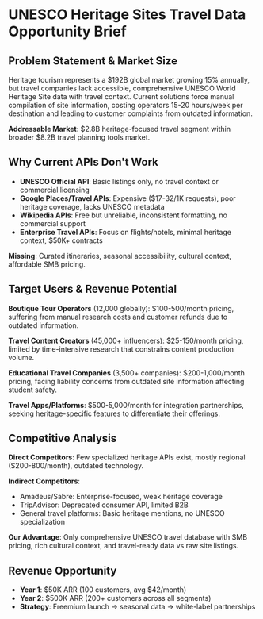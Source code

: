 # UNESCO Heritage Sites Travel Data Opportunity Brief

## Problem Statement & Market Size

Heritage tourism represents a $192B global market growing 15% annually, but travel companies lack accessible, comprehensive UNESCO World Heritage Site data with travel context. Current solutions force manual compilation of site information, costing operators 15-20 hours/week per destination and leading to customer complaints from outdated information.

**Addressable Market**: $2.8B heritage-focused travel segment within broader $8.2B travel planning tools market.

## Why Current APIs Don't Work

- **UNESCO Official API**: Basic listings only, no travel context or commercial licensing
- **Google Places/Travel APIs**: Expensive ($17-32/1K requests), poor heritage coverage, lacks UNESCO metadata  
- **Wikipedia APIs**: Free but unreliable, inconsistent formatting, no commercial support
- **Enterprise Travel APIs**: Focus on flights/hotels, minimal heritage context, $50K+ contracts

**Missing**: Curated itineraries, seasonal accessibility, cultural context, affordable SMB pricing.

## Target Users & Revenue Potential

**Boutique Tour Operators** (12,000 globally): $100-500/month pricing, suffering from manual research costs and customer refunds due to outdated information.

**Travel Content Creators** (45,000+ influencers): $25-150/month pricing, limited by time-intensive research that constrains content production volume.

**Educational Travel Companies** (3,500+ companies): $200-1,000/month pricing, facing liability concerns from outdated site information affecting student safety.

**Travel Apps/Platforms**: $500-5,000/month for integration partnerships, seeking heritage-specific features to differentiate their offerings.

## Competitive Analysis

**Direct Competitors**: Few specialized heritage APIs exist, mostly regional ($200-800/month), outdated technology.

**Indirect Competitors**: 
- Amadeus/Sabre: Enterprise-focused, weak heritage coverage
- TripAdvisor: Deprecated consumer API, limited B2B
- General travel platforms: Basic heritage mentions, no UNESCO specialization

**Our Advantage**: Only comprehensive UNESCO travel database with SMB pricing, rich cultural context, and travel-ready data vs raw site listings.

## Revenue Opportunity

- **Year 1**: $50K ARR (100 customers, avg $42/month)
- **Year 2**: $500K ARR (200+ customers across all segments)
- **Strategy**: Freemium launch → seasonal data → white-label partnerships